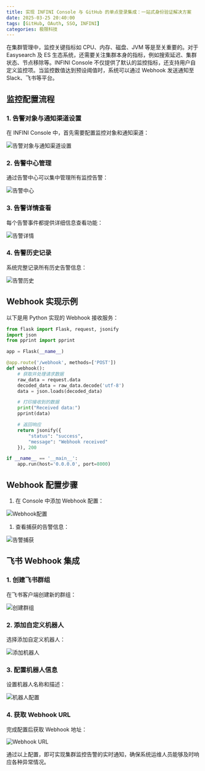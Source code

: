 ```yaml
---
title: 实现 INFINI Console 与 GitHub 的单点登录集成：一站式身份验证解决方案
date: 2025-03-25 20:40:00
tags: [GitHub, OAuth, SSO, INFINI]
categories: 极限科技
---
```


在集群管理中，监控关键指标如 CPU、内存、磁盘、JVM 等是至关重要的。对于 Easysearch 及 ES 生态系统，还需要关注集群本身的指标，例如搜索延迟、集群状态、节点移除等。INFINI Console 不仅提供了默认的监控指标，还支持用户自定义监控项。当监控数值达到预设阈值时，系统可以通过 Webhook 发送通知至 Slack、飞书等平台。

## 监控配置流程

### 1. 告警对象与通知渠道设置

在 INFINI Console 中，首先需要配置监控对象和通知渠道：

![告警对象与通知渠道设置](https://raw.githubusercontent.com/Xu-Hardy/picgo-imh/master/image-20250221232436697.png)

### 2. 告警中心管理

通过告警中心可以集中管理所有监控告警：

![告警中心](https://raw.githubusercontent.com/Xu-Hardy/picgo-imh/master/image-20250221232210867.png)

### 3. 告警详情查看

每个告警事件都提供详细信息查看功能：

![告警详情](https://raw.githubusercontent.com/Xu-Hardy/picgo-imh/master/image-20250221232101332.png)

### 4. 告警历史记录

系统完整记录所有历史告警信息：

![告警历史](https://raw.githubusercontent.com/Xu-Hardy/picgo-imh/master/image-20250221232049862.png)

## Webhook 实现示例

以下是用 Python 实现的 Webhook 接收服务：

```python
from flask import Flask, request, jsonify
import json
from pprint import pprint

app = Flask(__name__)

@app.route('/webhook', methods=['POST'])
def webhook():
    # 获取并处理请求数据
    raw_data = request.data
    decoded_data = raw_data.decode('utf-8')
    data = json.loads(decoded_data)

    # 打印接收到的数据
    print("Received data:")
    pprint(data)

    # 返回响应
    return jsonify({
        "status": "success",
        "message": "Webhook received"
    }), 200

if __name__ == '__main__':
    app.run(host='0.0.0.0', port=8000)
```

## Webhook 配置步骤

1. 在 Console 中添加 Webhook 配置：

![Webhook配置](https://raw.githubusercontent.com/Xu-Hardy/picgo-imh/master/image-20250221232130342.png)

1. 查看捕获的告警信息：

![告警捕获](https://raw.githubusercontent.com/Xu-Hardy/picgo-imh/master/image-20250221231859416.png)

## 飞书 Webhook 集成

### 1. 创建飞书群组

在飞书客户端创建新的群组：

![创建群组](https://raw.githubusercontent.com/Xu-Hardy/picgo-imh/master/image-20250221232028845.png)

### 2. 添加自定义机器人

选择添加自定义机器人：

![添加机器人](https://raw.githubusercontent.com/Xu-Hardy/picgo-imh/master/image-20250221232003541.png)

### 3. 配置机器人信息

设置机器人名称和描述：

![机器人配置](https://raw.githubusercontent.com/Xu-Hardy/picgo-imh/master/image-20250221231949682.png)

### 4. 获取 Webhook URL

完成配置后获取 Webhook 地址：

![Webhook URL](https://raw.githubusercontent.com/Xu-Hardy/picgo-imh/master/image-20250221231933502.png)

通过以上配置，即可实现集群监控告警的实时通知，确保系统运维人员能够及时响应各种异常情况。
